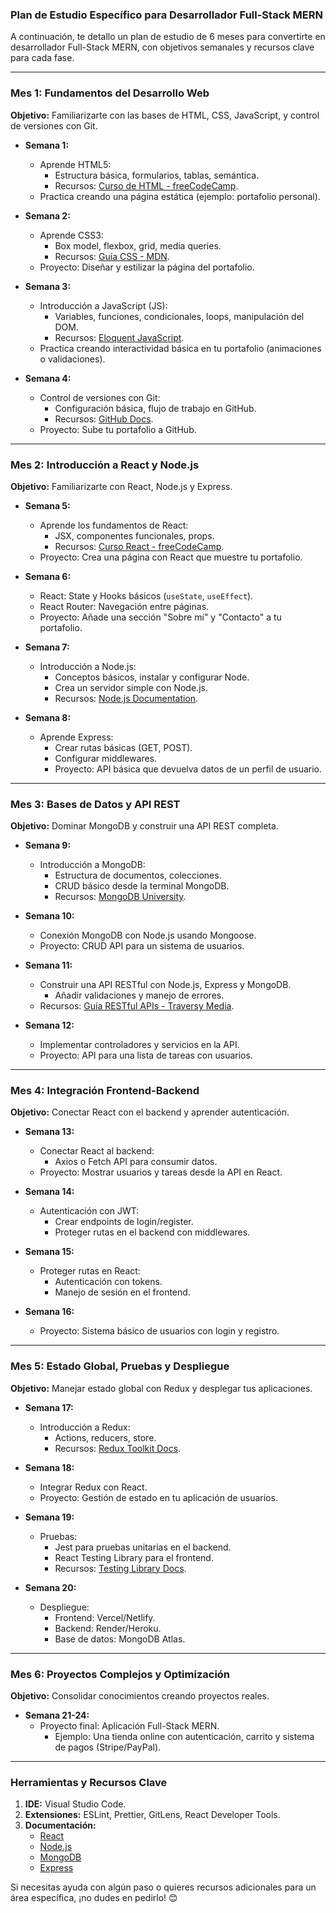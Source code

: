 ### **Plan de Estudio Específico para Desarrollador Full-Stack MERN**

A continuación, te detallo un plan de estudio de 6 meses para convertirte en desarrollador Full-Stack MERN, con objetivos semanales y recursos clave para cada fase.

---

### **Mes 1: Fundamentos del Desarrollo Web**
**Objetivo:** Familiarizarte con las bases de HTML, CSS, JavaScript, y control de versiones con Git.

- **Semana 1:**  
  - Aprende HTML5:
    - Estructura básica, formularios, tablas, semántica.
    - Recursos: [Curso de HTML - freeCodeCamp](https://www.freecodecamp.org/).
  - Practica creando una página estática (ejemplo: portafolio personal).

- **Semana 2:**  
  - Aprende CSS3:
    - Box model, flexbox, grid, media queries.
    - Recursos: [Guía CSS - MDN](https://developer.mozilla.org/es/docs/Web/CSS).  
  - Proyecto: Diseñar y estilizar la página del portafolio.

- **Semana 3:**  
  - Introducción a JavaScript (JS):
    - Variables, funciones, condicionales, loops, manipulación del DOM.
    - Recursos: [Eloquent JavaScript](https://eloquentjavascript.net/).
  - Practica creando interactividad básica en tu portafolio (animaciones o validaciones).

- **Semana 4:**  
  - Control de versiones con Git:
    - Configuración básica, flujo de trabajo en GitHub.
    - Recursos: [GitHub Docs](https://docs.github.com/).  
  - Proyecto: Sube tu portafolio a GitHub.

---

### **Mes 2: Introducción a React y Node.js**
**Objetivo:** Familiarizarte con React, Node.js y Express.

- **Semana 5:**  
  - Aprende los fundamentos de React:
    - JSX, componentes funcionales, props.
    - Recursos: [Curso React - freeCodeCamp](https://www.freecodecamp.org/).  
  - Proyecto: Crea una página con React que muestre tu portafolio.

- **Semana 6:**  
  - React: State y Hooks básicos (`useState`, `useEffect`).
  - React Router: Navegación entre páginas.
  - Proyecto: Añade una sección "Sobre mí" y "Contacto" a tu portafolio.

- **Semana 7:**  
  - Introducción a Node.js:
    - Conceptos básicos, instalar y configurar Node.
    - Crea un servidor simple con Node.js.
    - Recursos: [Node.js Documentation](https://nodejs.org/en/docs/).

- **Semana 8:**  
  - Aprende Express:
    - Crear rutas básicas (GET, POST).
    - Configurar middlewares.
    - Proyecto: API básica que devuelva datos de un perfil de usuario.

---

### **Mes 3: Bases de Datos y API REST**
**Objetivo:** Dominar MongoDB y construir una API REST completa.

- **Semana 9:**  
  - Introducción a MongoDB:
    - Estructura de documentos, colecciones.
    - CRUD básico desde la terminal MongoDB.
    - Recursos: [MongoDB University](https://university.mongodb.com/).

- **Semana 10:**  
  - Conexión MongoDB con Node.js usando Mongoose.
  - Proyecto: CRUD API para un sistema de usuarios.

- **Semana 11:**  
  - Construir una API RESTful con Node.js, Express y MongoDB.
    - Añadir validaciones y manejo de errores.
  - Recursos: [Guía RESTful APIs - Traversy Media](https://www.youtube.com/watch?v=lY6icfhap2o).

- **Semana 12:**  
  - Implementar controladores y servicios en la API.
  - Proyecto: API para una lista de tareas con usuarios.

---

### **Mes 4: Integración Frontend-Backend**
**Objetivo:** Conectar React con el backend y aprender autenticación.

- **Semana 13:**  
  - Conectar React al backend:
    - Axios o Fetch API para consumir datos.
  - Proyecto: Mostrar usuarios y tareas desde la API en React.

- **Semana 14:**  
  - Autenticación con JWT:
    - Crear endpoints de login/register.
    - Proteger rutas en el backend con middlewares.

- **Semana 15:**  
  - Proteger rutas en React:
    - Autenticación con tokens.
    - Manejo de sesión en el frontend.

- **Semana 16:**  
  - Proyecto: Sistema básico de usuarios con login y registro.

---

### **Mes 5: Estado Global, Pruebas y Despliegue**
**Objetivo:** Manejar estado global con Redux y desplegar tus aplicaciones.

- **Semana 17:**  
  - Introducción a Redux:
    - Actions, reducers, store.
    - Recursos: [Redux Toolkit Docs](https://redux-toolkit.js.org/).

- **Semana 18:**  
  - Integrar Redux con React.
  - Proyecto: Gestión de estado en tu aplicación de usuarios.

- **Semana 19:**  
  - Pruebas:
    - Jest para pruebas unitarias en el backend.
    - React Testing Library para el frontend.
    - Recursos: [Testing Library Docs](https://testing-library.com/).

- **Semana 20:**  
  - Despliegue:
    - Frontend: Vercel/Netlify.
    - Backend: Render/Heroku.
    - Base de datos: MongoDB Atlas.

---

### **Mes 6: Proyectos Complejos y Optimización**
**Objetivo:** Consolidar conocimientos creando proyectos reales.

- **Semana 21-24:**  
  - Proyecto final: Aplicación Full-Stack MERN.
    - Ejemplo: Una tienda online con autenticación, carrito y sistema de pagos (Stripe/PayPal).

---

### **Herramientas y Recursos Clave**
1. **IDE:** Visual Studio Code.
2. **Extensiones:** ESLint, Prettier, GitLens, React Developer Tools.
3. **Documentación:** 
   - [React](https://react.dev/)
   - [Node.js](https://nodejs.org/)
   - [MongoDB](https://www.mongodb.com/)
   - [Express](https://expressjs.com/)

Si necesitas ayuda con algún paso o quieres recursos adicionales para un área específica, ¡no dudes en pedirlo! 😊